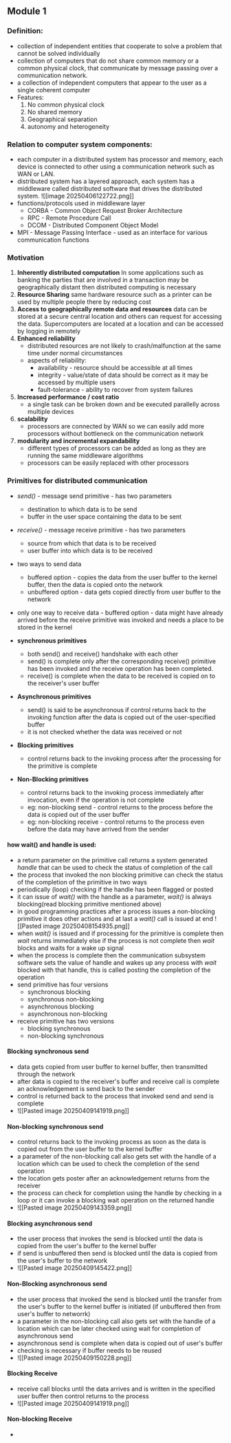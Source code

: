 ## Module 1

### Definition:
- collection of independent entities that cooperate to solve a problem that cannot be solved individually 
- collection of computers that do not share common memory or a common physical clock, that communicate by message passing over a communication network.
- a collection of independent computers that appear to the user as a single coherent computer
- Features:
	1. No common physical clock
	2. No shared memory
	3. Geographical separation
	4. autonomy and heterogeneity
### Relation to computer system components:
- each computer in a distributed system has processor and memory, each device is connected to other using a communication network such as WAN or LAN.
- distributed system has a layered approach, each system has a middleware called distributed software that drives the distributed system.
![[image 20250406122722.png]]
- functions/protocols used in middleware layer 
	- CORBA - Common Object Request Broker Architecture
	- RPC - Remote Procedure Call
	- DCOM - Distributed Component Object Model
- MPI - Message Passing Interface - used as an interface for various communication functions
### Motivation
1. **Inherently distributed computation**
		In some applications such as banking the parties that are involved in a transaction may be geographically distant then distributed computing is necessary
2. **Resource Sharing**
		same hardware resource such as a printer can be used by multiple people there by reducing cost
3. **Access to geographically remote data and resources**
		data can be stored at a secure central location and others can request for accessing the data. Supercomputers are located at a location and can be accessed by logging in remotely
4. **Enhanced reliability**
	- distributed resources are not likely to crash/malfunction at the same time under normal circumstances
	- aspects of reliability:
		- availability - resource should be accessible at all times
		- integrity - value/state of data should be correct as it may be accessed by multiple users
		- fault-tolerance - ability to recover from system failures
5. **Increased performance / cost ratio**
	- a single task can be broken down and be executed parallelly across multiple devices
6. **scalability**
	- processors are connected by WAN so we can easily add more processors without bottleneck on the communication network
7. **modularity and incremental expandability**
	- different types of processors can be added as long as they are running the same middleware algorithms
	- processors can be easily replaced with other processors
### Primitives for distributed communication
- *send()* - message send primitive - has two parameters
	- destination to which data is to be send
	- buffer in the user space containing the data to be sent
- *receive()* - message receive primitive - has two parameters
	- source from which that data is to be received
	- user buffer into which data is to be received
- two ways to send data
	- buffered option - copies the data from the user buffer to the kernel buffer, then the data is copied onto the network
	- unbuffered option - data gets copied directly from user buffer to the network
- only one way to receive data - buffered option - data might have already arrived before the receive primitive was invoked and needs a place to be stored in the kernel

- **synchronous primitives**
	- both send() and receive() handshake with each other
	- send() is complete only after the corresponding receive() primitive has been invoked and the receive operation has been completed.
	- receive() is complete when the data to be received is copied on to the receiver's user buffer
- **Asynchronous primitives**
	- send() is said to be asynchronous if control returns back to the invoking function after the data is copied out of the user-specified buffer
	- it is not checked whether the data was received or not
- **Blocking primitives**
	- control returns back to the invoking process after the processing for the primitive is complete
- **Non-Blocking primitives**
	- control returns back to the invoking process immediately after invocation, even if the operation is not complete
	- eg: non-blocking send - control returns to the process before the data is copied out of the user buffer
	- eg: non-blocking receive - control returns to the process even before the data may have arrived from the sender
#### how wait() and handle is used:
-  a return parameter on the primitive call returns a system generated *handle* that can be used to check the status  of completion of the call
- the process that invoked the non blocking primitive can check the status of the completion of the primitive in two ways
- periodically (loop) checking if the handle has been flagged or posted
- it can issue of *wait()* with the handle as a parameter, *wait()* is always blocking(read blocking primitive mentioned above)
- in good programming practices after a process issues a non-blocking primitive it does other actions and at last a *wait()* call is issued at end
![[Pasted image 20250408154935.png]]
- when *wait()* is issued and if processing for the primitive is complete then *wait* returns immediately else if the process is not complete then *wait* blocks and waits for a wake up signal
- when the process is complete then the communication subsystem software sets the value of handle and wakes up any process with *wait* blocked with that handle, this is called posting the completion of the operation
- send primitive has four versions
	- synchronous blocking
	- synchronous non-blocking
	- asynchronous blocking
	- asynchronous non-blocking
- receive primitive has two versions
	- blocking synchronous 
	- non-blocking synchronous
#### Blocking synchronous send
- data gets copied from user buffer to kernel buffer, then transmitted through the network
- after data is copied to the receiver's buffer and receive call is complete an acknowledgement is send back to the sender
- control is returned back to the process that invoked send and send is complete
- ![[Pasted image 20250409141919.png]]
#### Non-blocking synchronous send
- control returns back to the invoking process as soon as the data is copied out from the user buffer to the kernel buffer
- a parameter of the non-blocking call also gets set with the handle of a location which can be used to check the completion of the send operation
- the location gets poster after an acknowledgement returns from the receiver
- the process can check for completion using the handle by checking in a loop or it can invoke a blocking wait operation on the returned handle
- ![[Pasted image 20250409143359.png]]
#### Blocking asynchronous send
-  the user process that invokes the send is blocked until the data is copied from the user's buffer to the kernel buffer
- if send is unbuffered then send is blocked until the data is copied from the user's buffer to the network
- ![[Pasted image 20250409145422.png]]
#### Non-Blocking asynchronous send
- the user process that invoked the send is blocked until the transfer from the user's buffer to the kernel buffer is initiated (if unbuffered then from user's buffer to networrk)
- a parameter in the non-blocking call also gets set with the handle of a location which can be later checked using wait for completion of asynchronous send
- asynchronous send is complete when data is copied out of user's buffer
- checking is necessary if buffer needs to be reused
- ![[Pasted image 20250409150228.png]]
#### Blocking Receive
- receive call blocks until the data arrives and is written in the specified user buffer then control returns to the process
- ![[Pasted image 20250409141919.png]]
#### Non-blocking Receive
- 